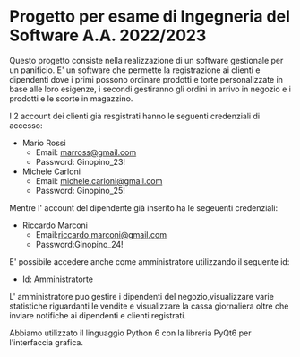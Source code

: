 # Progetto per esame di Ingegneria del Software A.A. 2022/2023

Questo progetto consiste nella realizzazione di un software gestionale per un panificio.
E' un software che permette la registrazione ai clienti e dipendenti dove i primi possono ordinare prodotti e torte personalizzate 
in base alle loro esigenze, i secondi gestiranno gli ordini in arrivo in negozio e i prodotti e le scorte in magazzino.

I 2 account dei clienti già resgistrati hanno le seguenti credenziali di accesso:

- Mario Rossi
  - Email: marross@gmail.com
  - Password: Ginopino_23!
- Michele Carloni
  - Email: michele.carloni@gmail.com
  - Password: Ginopino_25!

Mentre l' account del dipendente già inserito ha le segeuenti credenziali:

- Riccardo Marconi
    - Email:riccardo.marconi@gmail.com
    - Password:Ginopino_24!

E' possibile accedere anche come amministratore utilizzando il seguente id:
- Id: Amministratorte

L' amministratore puo gestire i dipendenti del negozio,visualizzare varie statistiche riguardanti le vendite e visualizzare la cassa giornaliera
oltre che inviare notifiche ai dipendenti e clienti registrati.

Abbiamo utilizzato il linguaggio Python 6 con la libreria PyQt6 per l'interfaccia grafica.





